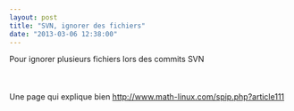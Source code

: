 ```yaml
---
layout: post
title: "SVN, ignorer des fichiers"
date: "2013-03-06 12:38:00"
---
```

Pour ignorer plusieurs fichiers lors des commits SVN<br /><br /><script src="http://pastebin.com/embed_js.php?i=1neQTcbc"></script><br /><br />Une page qui explique bien&nbsp;<a href="http://www.math-linux.com/spip.php?article111">http://www.math-linux.com/spip.php?article111</a> <br /><br /><div style="height: 0; overflow: hidden;"><span class="kw2">svn propset</span> svn:ignore <span class="re5">-F mktemp</span> temp fichier temporaire</div>
